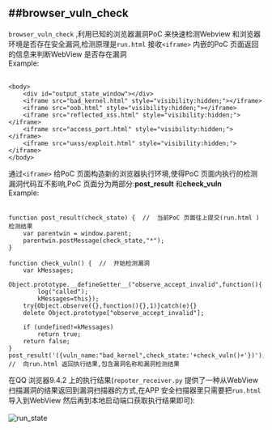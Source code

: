 ##browser_vuln_check
---

`browser_vuln_check` ,利用已知的浏览器漏洞PoC 来快速检测Webview 和浏览器环境是否存在安全漏洞,检测原理是`run.html` 接收`<iframe>` 内嵌的PoC 页面返回的信息来判断WebView 是否存在漏洞<br/>
Example:<br/><br/>

    <body>
        <div id="output_state_window"></div>
        <iframe src="bad_kernel.html" style="visibility:hidden;"></iframe>
        <iframe src="oob.html" style="visibility:hidden;"></iframe>
        <iframe src="reflected_xss.html" style="visibility:hidden;"></iframe>
        <iframe src="access_port.html" style="visibility:hidden;"></iframe>
        <iframe src="uxss/exploit.html" style="visibility:hidden;"></iframe>
    </body>

通过`<iframe>` 给PoC 页面构造新的浏览器执行环境,使得PoC 页面内执行的检测漏洞代码互不影响,PoC 页面分为两部分:**post_result** 和**check_vuln** <br/>
Example:<br/><br/>

    function post_result(check_state) {  //  当前PoC 页面往上提交(run.html )检测结果
        var parentwin = window.parent;
        parentwin.postMessage(check_state,"*");
    }
    
    function check_vuln() {  //  开始检测漏洞
        var kMessages;
        Object.prototype.__defineGetter__("observe_accept_invalid",function(){
            log("called");
            kMessages=this});
        try{Object.observe({},function(){},1)}catch(e){}
        delete Object.prototype["observe_accept_invalid"];

        if (undefined!=kMessages)
            return true;
        return false;
    }
    post_result('({vuln_name:"bad_kernel",check_state:'+check_vuln()+'})');  //  向run.html 返回执行结果,包含漏洞名称和漏洞检测结果

在QQ 浏览器9.4.2 上的执行结果(`repoter_receiver.py` 提供了一种从WebView 扫描漏洞的结果返回到漏洞扫描器的方式,在APP 安全扫描器里只需要把`run.html` 导入到WebView 然后再到本地启动端口获取执行结果即可):<br/><br/>
![run_state](https://raw.githubusercontent.com/lcatro/browser_vuln_check/master/run_state.png)


